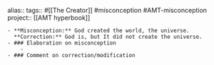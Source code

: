 alias::
tags:: #[[The Creator]] #misconception #AMT-misconception 
project:: [[AMT hyperbook]]

	- **Misconception:** God created the world, the universe.
	  **Correction:** God is, but It did not create the universe.
	- ### Elaboration on misconception
		-
	- ### Comment on correction/modification